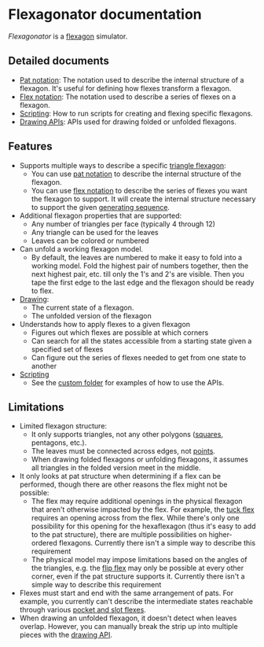 # Flexagonator documentation

*Flexagonator* is a [flexagon](http://loki3.com/flex/) simulator.


## Detailed documents

* [Pat notation](pat-notation.md): The notation used to describe the internal structure of a flexagon.
  It's useful for defining how flexes transform a flexagon.
* [Flex notation](flex-notation.md): The notation used to describe a series of flexes on a flexagon.
* [Scripting](script.md): How to run scripts for creating and flexing specific flexagons.
* [Drawing APIs](draw-apis.md): APIs used for drawing folded or unfolded flexagons.


## Features

* Supports multiple ways to describe a specific [triangle flexagon](http://loki3.com/flex/triangles.html):
    * You can use [pat notation](pat-notation.md) to describe the internal structure of the flexagon.
    * You can use [flex notation](flex-notation.md) to describe the series of flexes you want the flexagon to support.
      It will create the internal structure necessary to support the given [generating sequence](http://loki3.com/flex/flex/generating-sequences.html).
* Additional flexagon properties that are supported:
    * Any number of triangles per face (typically 4 through 12)
    * Any triangle can be used for the leaves
    * Leaves can be colored or numbered
* Can unfold a working flexagon model.
    * By default, the leaves are numbered to make it easy to fold into a working model.
      Fold the highest pair of numbers together, then the next highest pair, etc. till only the 1's and 2's are visible.
      Then you tape the first edge to the last edge and the flexagon should be ready to flex.
* [Drawing](draw-apis.md):
    * The current state of a flexagon.
    * The unfolded version of the flexagon
* Understands how to apply flexes to a given flexagon
    * Figures out which flexes are possible at which corners
    * Can search for all the states accessible from a starting state given a specified set of flexes
    * Can figure out the series of flexes needed to get from one state to another
* [Scripting](script.md)
    * See the [custom folder](..\custom) for examples of how to use the APIs.

## Limitations

* Limited flexagon structure:
    * It only supports triangles, not any other polygons ([squares](http://loki3.com/flex/square.html), pentagons, etc.).
    * The leaves must be connected across edges, not [points](http://loki3.com/flex/point-flexagon.html).
    * When drawing folded flexagons or unfolding flexagons, it assumes all triangles in the folded version meet in the middle.
* It only looks at pat structure when determining if a flex can be performed,
  though there are other reasons the flex might not be possible:
    * The flex may require additional openings in the physical flexagon that aren't otherwise impacted by the flex.
    For example, the [tuck flex](http://loki3.com/flex/flex/tuck.html) requires an opening across from the flex.
    While there's only one possibility for this opening for the hexaflexagon
    (thus it's easy to add to the pat structure), there are multiple possibilities on higher-ordered flexagons.
    Currently there isn't a simple way to describe this requirement
    * The physical model may impose limitations based on the angles of the triangles,
    e.g. the [flip flex](http://loki3.com/flex/flex/flip.html) may only be possible at every other corner,
    even if the pat structure supports it.
    Currently there isn't a simple way to describe this requirement
* Flexes must start and end with the same arrangement of pats.
  For example, you currently can't describe the intermediate states reachable through various
  [pocket and slot flexes](http://loki3.com/flex/state-slot-5-hexa.html).
* When drawing an unfolded flexagon, it doesn't detect when leaves overlap.
  However, you can manually break the strip up into multiple pieces with the [drawing API](draw-apis.md).

